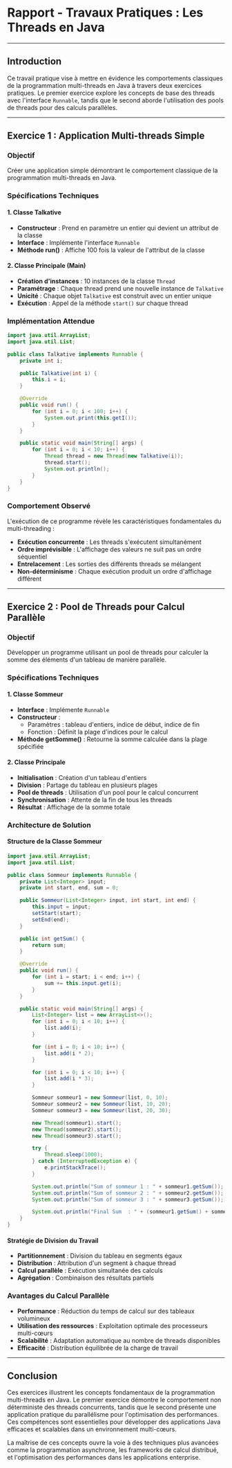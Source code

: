 # Rapport - Travaux Pratiques : Les Threads en Java

---

## Introduction

Ce travail pratique vise à mettre en évidence les comportements classiques de la programmation multi-threads en Java à travers deux exercices pratiques. Le premier exercice explore les concepts de base des threads avec l'interface `Runnable`, tandis que le second aborde l'utilisation des pools de threads pour des calculs parallèles.

---

## Exercice 1 : Application Multi-threads Simple

### Objectif

Créer une application simple démontrant le comportement classique de la programmation multi-threads en Java.

### Spécifications Techniques

#### 1. Classe Talkative

- **Constructeur** : Prend en paramètre un entier qui devient un attribut de la classe
- **Interface** : Implémente l'interface `Runnable`
- **Méthode run()** : Affiche 100 fois la valeur de l'attribut de la classe

#### 2. Classe Principale (Main)

- **Création d'instances** : 10 instances de la classe `Thread`
- **Paramétrage** : Chaque thread prend une nouvelle instance de `Talkative`
- **Unicité** : Chaque objet `Talkative` est construit avec un entier unique
- **Exécution** : Appel de la méthode `start()` sur chaque thread

### Implémentation Attendue

```java
import java.util.ArrayList;
import java.util.List;

public class Talkative implements Runnable {
    private int i;

    public Talkative(int i) {
        this.i = i;
    }

    @Override
    public void run() {
        for (int i = 0; i < 100; i++) {
            System.out.print(this.getI());
        }
    }

    public static void main(String[] args) {
        for (int i = 0; i < 10; i++) {
            Thread thread = new Thread(new Talkative(i));
            thread.start();
            System.out.println();
        }
    }
}
```

### Comportement Observé

L'exécution de ce programme révèle les caractéristiques fondamentales du multi-threading :

- **Exécution concurrente** : Les threads s'exécutent simultanément
- **Ordre imprévisible** : L'affichage des valeurs ne suit pas un ordre séquentiel
- **Entrelacement** : Les sorties des différents threads se mélangent
- **Non-déterminisme** : Chaque exécution produit un ordre d'affichage différent

---

## Exercice 2 : Pool de Threads pour Calcul Parallèle

### Objectif

Développer un programme utilisant un pool de threads pour calculer la somme des éléments d'un tableau de manière parallèle.

### Spécifications Techniques

#### 1. Classe Sommeur

- **Interface** : Implémente `Runnable`
- **Constructeur** :
  - Paramètres : tableau d'entiers, indice de début, indice de fin
  - Fonction : Définit la plage d'indices pour le calcul
- **Méthode getSomme()** : Retourne la somme calculée dans la plage spécifiée

#### 2. Classe Principale

- **Initialisation** : Création d'un tableau d'entiers
- **Division** : Partage du tableau en plusieurs plages
- **Pool de threads** : Utilisation d'un pool pour le calcul concurrent
- **Synchronisation** : Attente de la fin de tous les threads
- **Résultat** : Affichage de la somme totale

### Architecture de Solution

#### Structure de la Classe Sommeur

```java
import java.util.ArrayList;
import java.util.List;

public class Sommeur implements Runnable {
    private List<Integer> input;
    private int start, end, sum = 0;

    public Sommeur(List<Integer> input, int start, int end) {
        this.input = input;
        setStart(start);
        setEnd(end);
    }

    public int getSum() {
        return sum;
    }

    @Override
    public void run() {
        for (int i = start; i < end; i++) {
            sum += this.input.get(i);
        }
    }

    public static void main(String[] args) {
        List<Integer> list = new ArrayList<>();
        for (int i = 0; i < 10; i++) {
            list.add(i);
        }

        for (int i = 0; i < 10; i++) {
            list.add(i * 2);
        }

        for (int i = 0; i < 10; i++) {
            list.add(i * 3);
        }

        Sommeur sommeur1 = new Sommeur(list, 0, 10);
        Sommeur sommeur2 = new Sommeur(list, 10, 20);
        Sommeur sommeur3 = new Sommeur(list, 20, 30);

        new Thread(sommeur1).start();
        new Thread(sommeur2).start();
        new Thread(sommeur3).start();

        try {
            Thread.sleep(1000);
        } catch (InterruptedException e) {
            e.printStackTrace();
        }

        System.out.println("Sum of sommeur 1 : " + sommeur1.getSum());
        System.out.println("Sum of sommeur 2 : " + sommeur2.getSum());
        System.out.println("Sum of sommeur 3 : " + sommeur3.getSum());

        System.out.println("Final Sum  : " + (sommeur1.getSum() + sommeur2.getSum() + sommeur3.getSum()));
    }
}

```

#### Stratégie de Division du Travail

- **Partitionnement** : Division du tableau en segments égaux
- **Distribution** : Attribution d'un segment à chaque thread
- **Calcul parallèle** : Exécution simultanée des calculs
- **Agrégation** : Combinaison des résultats partiels

### Avantages du Calcul Parallèle

- **Performance** : Réduction du temps de calcul sur des tableaux volumineux
- **Utilisation des ressources** : Exploitation optimale des processeurs multi-cœurs
- **Scalabilité** : Adaptation automatique au nombre de threads disponibles
- **Efficacité** : Distribution équilibrée de la charge de travail

---

## Conclusion

Ces exercices illustrent les concepts fondamentaux de la programmation multi-threads en Java. Le premier exercice démontre le comportement non déterministe des threads concurrents, tandis que le second présente une application pratique du parallélisme pour l'optimisation des performances. Ces compétences sont essentielles pour développer des applications Java efficaces et scalables dans un environnement multi-cœurs.

La maîtrise de ces concepts ouvre la voie à des techniques plus avancées comme la programmation asynchrone, les frameworks de calcul distribué, et l'optimisation des performances dans les applications enterprise.
